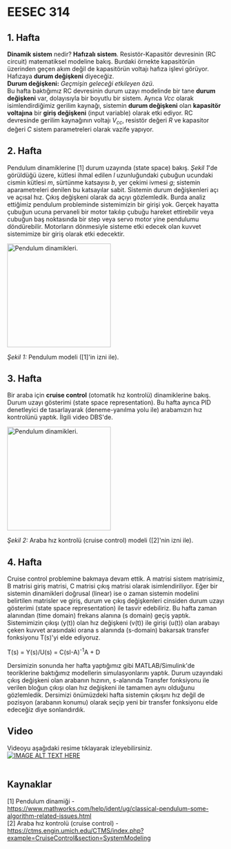# EESEC 314
## 1. Hafta
**Dinamik sistem** nedir? **Hafızalı sistem**.
Resistör-Kapasitör devresinin (RC circuit) matematiksel modeline bakış. Burdaki örnekte kapasitörün üzerinden geçen akım değil de kapasitörün voltajı hafıza işlevi görüyor. Hafızaya **durum değişkeni** diyeceğiz.</br>
**Durum değişkeni:** *Geçmişin geleceği etkileyen özü*.</br>
Bu hafta baktığımız RC devresinin durum uzayı modelinde bir tane **durum değişkeni** var, dolayısıyla bir boyutlu bir sistem. Ayrıca *Vcc* olarak isimlendirdiğimiz gerilim kaynağı, sistemin **durum değişkeni** olan **kapasitör voltajına** bir **giriş değişkeni** (input variable) olarak etki ediyor. RC devresinde gerilim kaynağının voltajı *V<sub>cc</sub>*, resistör değeri *R* ve kapasitor değeri *C* sistem parametreleri olarak vazife yapıyor.

## 2. Hafta 
Pendulum dinamiklerine [1] durum uzayında (state space) bakış. *Şekil 1*'de görüldüğü üzere, kütlesi ihmal edilen *l* uzunluğundaki çubuğun ucundaki cismin kütlesi *m*, sürtünme katsayısı *b*, yer çekimi ivmesi *g*; sistemin aparametreleri denilen bu katsayılar sabit. Sistemin durum değişkenleri açı ve açısal hız. Çıkış değişkeni olarak da açıyı gözlemledik. Burda analiz ettiğimiz pendulum probleminde sistemimizin bir girişi yok. Gerçek hayatta çubuğun ucuna pervaneli bir motor takılıp çubuğu hareket ettirebilir veya cubuğun baş noktasında bir step veya servo motor yine pendulumu döndürebilir. Motorların dönmesiyle sisteme etki edecek olan kuvvet sistemimize bir giriş olarak etki edecektir.

<img src="şekil/pendulum.png" alt="Pendulum dinamikleri." height="240"/>

*Şekil 1:* Pendulum modeli ([1]'in izni ile).

## 3. Hafta
Bir araba için **cruise control** (otomatik hız kontrolü) dinamiklerine bakış. Durum uzayı gösterimi (state space representation). Bu hafta ayrıca PID denetleyici de tasarlayarak (deneme-yanılma yolu ile) arabamızın hız kontrolünü yaptık. İlgili video DBS'de.

<img src="şekil/cruise_control.png" alt="Pendulum dinamikleri." height="240"/>

*Şekil 2:* Araba hız kontrolü (cruise control) modeli ([2]'nin izni ile).

## 4. Hafta
Cruise control problemine bakmaya devam ettik. A matrisi sistem matrisimiz, B matrisi giriş matrisi, C matrisi çıkış matrisi olarak isimlendiriliyor. Eğer bir sistemin dinamikleri doğrusal (linear) ise o zaman sistemin modelini belirtilen matrisler ve giriş, durum ve çıkış değişkenleri cinsiden durum uzayı gösterimi (state space representation) ile tasvir edebiliriz. Bu hafta zaman alanından (time domain) frekans alanına (s domain) geçiş yaptık. Sistemimizin çıkışı (y(t)) olan hız değişkeni (v(t)) ile girişi (u(t)) olan arabayı çeken kuvvet arasındaki orana s alanında (s-domain) bakarsak transfer fonksiyonu T(s)'yi elde ediyoruz.

T(s) = Y(s)/U(s) = C(sI-A)<sup>-1</sup>A + D

Dersimizin sonunda her hafta yaptığımız gibi MATLAB/Simulink'de teoriklerine baktığımız modellerin simulasyonlarını yaptık. Durum uzayındaki çıkış değişkeni olan arabanın hızının, s-alanında Transfer fonksiyonu ile verilen bloğun çıkışı olan hız değişkeni ile tamamen aynı olduğunu gözlemledik. Dersimizi önümüzdeki hafta sistemin çıkışını hız değil de pozisyon (arabanın konumu) olarak seçip yeni bir transfer fonksiyonu elde edeceğiz diye sonlandırdık.
## Video
Videoyu aşağıdaki resime tıklayarak izleyebilirsiniz.</br>
[![IMAGE ALT TEXT HERE](şekil/thumbnail.png)](https://youtu.be/5p5_AzG9l2o)</br></br>


## Kaynaklar
[1] Pendulum dinamiği - https://www.mathworks.com/help/ident/ug/classical-pendulum-some-algorithm-related-issues.html</br>
[2] Araba hız kontrolü (cruise control) - https://ctms.engin.umich.edu/CTMS/index.php?example=CruiseControl&section=SystemModeling
